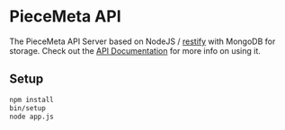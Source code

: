 # PieceMeta API

The PieceMeta API Server based on NodeJS / [restify](https://github.com/mcavage/node-restify) with MongoDB for storage. Check out the [API Documentation](http://doc.piecemeta.com) for more info on using it.

## Setup

```bash
npm install
bin/setup
node app.js
```
